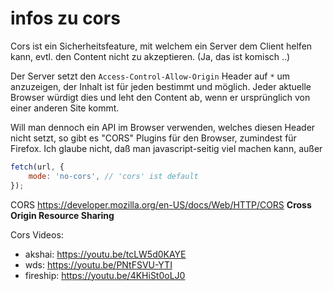 # infos zu cors

Cors ist ein Sicherheitsfeature, mit welchem ein Server dem Client helfen kann,
evtl. den Content nicht zu akzeptieren. (Ja, das ist komisch ..)

Der Server setzt den `Access-Control-Allow-Origin` Header auf `*` um anzuzeigen,
der Inhalt ist für jeden bestimmt und möglich. Jeder aktuelle Browser würdigt
dies und leht den Content ab, wenn er ursprünglich von einer anderen Site kommt.

Will man dennoch ein API im Browser verwenden, welches diesen Header nicht
setzt, so gibt es "CORS" Plugins für den Browser, zumindest für Firefox. Ich
glaube nicht, daß man javascript-seitig viel machen kann, außer

```javascript
fetch(url, {
    mode: 'no-cors', // 'cors' ist default
});
```

CORS https://developer.mozilla.org/en-US/docs/Web/HTTP/CORS **Cross Origin
Resource Sharing**

Cors Videos:

-   akshai: https://youtu.be/tcLW5d0KAYE
-   wds: https://youtu.be/PNtFSVU-YTI
-   fireship: https://youtu.be/4KHiSt0oLJ0
